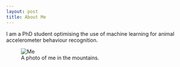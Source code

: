 ```yaml
---
layout: post
title: About Me
---
```


I am a PhD student optimising the use of machine learning for animal accelerometer behaviour recognition.

<figure>
  <img alt="Me" src="https://upload.wikimedia.org/wikipedia/commons/6/63/Christopher_Hitchens_2008-04-24_001.jpg" />
  <figcaption>
    A photo of me in the mountains.
  </figcaption>
</figure>